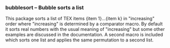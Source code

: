 ### bubblesort – Bubble sorts a list
This package sorts a list of TEX items {item 1}...{item k} in "increasing" order where "increasing" is determined by a comparator macro. By default it sorts real numbers with the usual meaning of "increasing" but some other examples are discussed in the documentation. A second macro is included which sorts one list and applies the same permutation to a second list.
